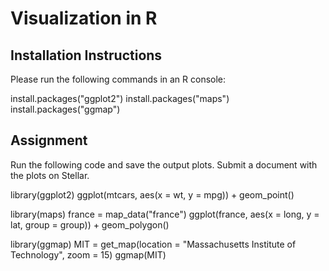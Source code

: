 # Visualization in R

## Installation Instructions

Please run the following commands in an R console:

install.packages("ggplot2")
install.packages("maps")
install.packages("ggmap")

## Assignment

Run the following code and save the output plots. Submit a document with the plots on Stellar.

library(ggplot2)
ggplot(mtcars, aes(x = wt, y = mpg)) + geom_point()

library(maps)
france = map_data("france")
ggplot(france, aes(x = long, y = lat, group = group)) + geom_polygon()

library(ggmap)
MIT = get_map(location = "Massachusetts Institute of Technology", zoom = 15)
ggmap(MIT)
